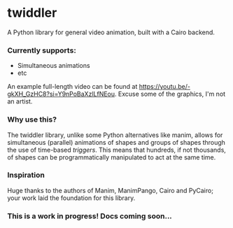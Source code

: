 # twiddler
A Python library for general video animation, built with a Cairo backend.

### Currently supports:
- Simultaneous animations
- etc

An example full-length video can be found at <a href="https://youtu.be/-gkXH_GzHC8?si=Y9nPoBaXzlLfNEou">https://youtu.be/-gkXH_GzHC8?si=Y9nPoBaXzlLfNEou</a>. Excuse some of the graphics, I'm not an artist.

### Why use this?

The twiddler library, unlike some Python alternatives like manim, allows for simultaneous (parallel) animations of shapes and groups of shapes through the use of time-based <i>triggers</i>. This means that hundreds, if not thousands, of shapes can be programmatically manipulated to act at the same time.

### Inspiration

Huge thanks to the authors of Manim, ManimPango, Cairo and PyCairo; your work laid the foundation for this library.

### This is a work in progress! Docs coming soon...
